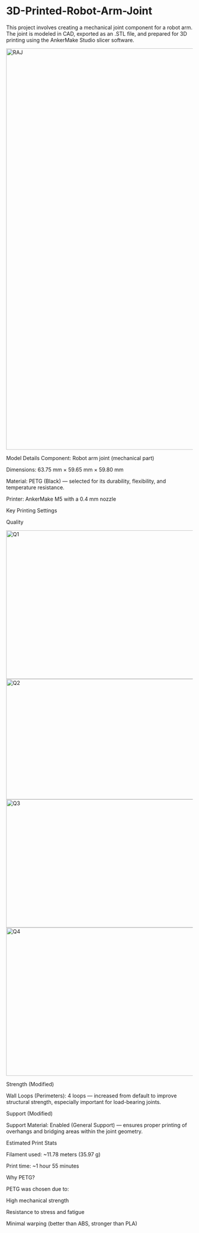 # 3D-Printed-Robot-Arm-Joint
This project involves creating a mechanical joint component for a robot arm. The joint is modeled in CAD, exported as an .STL file, and prepared for 3D printing using the AnkerMake Studio slicer software.

<img width="1920" height="1080" alt="RAJ" src="https://github.com/user-attachments/assets/b1a43d56-9d25-4cf1-aa0d-cba081b25780" />

Model Details
Component: Robot arm joint (mechanical part)

Dimensions: 63.75 mm × 59.65 mm × 59.80 mm

Material: PETG (Black) — selected for its durability, flexibility, and temperature resistance.

Printer: AnkerMake M5 with a 0.4 mm nozzle

 Key Printing Settings
 
Quality

<img width="507" height="400" alt="Q1" src="https://github.com/user-attachments/assets/8ab23aff-baf5-429e-96b3-92ebd1f3182b" />
<img width="512" height="324" alt="Q2" src="https://github.com/user-attachments/assets/58637f4c-d1cd-4856-bc73-d072fbd4a7d9" />
<img width="524" height="345" alt="Q3" src="https://github.com/user-attachments/assets/0c8cdc25-27ee-46aa-a559-eb555e357948" />
<img width="513" height="399" alt="Q4" src="https://github.com/user-attachments/assets/b43f3a71-377c-48f6-bf0b-f4fbfb7eec05" />





Strength (Modified)

Wall Loops (Perimeters): 4 loops — increased from default to improve structural strength, especially important for load-bearing joints.

Support (Modified)

Support Material: Enabled (General Support) — ensures proper printing of overhangs and bridging areas within the joint geometry.

Estimated Print Stats

Filament used: ~11.78 meters (35.97 g)

Print time: ~1 hour 55 minutes

Why PETG?

PETG was chosen due to:

High mechanical strength

Resistance to stress and fatigue

Minimal warping (better than ABS, stronger than PLA)

